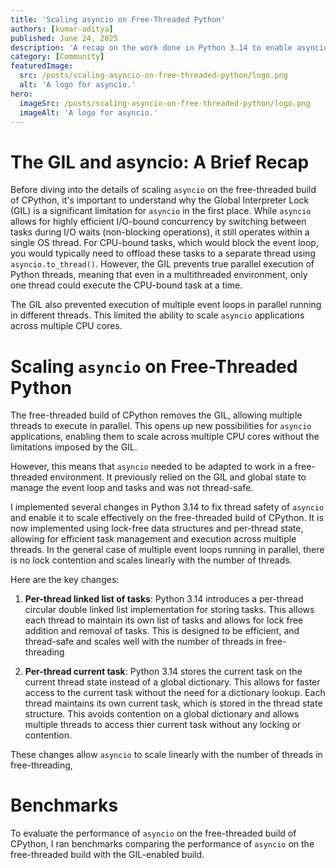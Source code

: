 ```yaml
---
title: 'Scaling asyncio on Free-Threaded Python'
authors: [kumar-aditya]
published: June 24, 2025
description: 'A recap on the work done in Python 3.14 to enable asyncio to scale on the free-threaded build of CPython.'
category: [Community]
featuredImage:
  src: /posts/scaling-asyncio-on-free-threaded-python/logo.png
  alt: 'A logo for asyncio.'
hero:
  imageSrc: /posts/scaling-asyncio-on-free-threaded-python/logo.png
  imageAlt: 'A logo for asyncio.'
---
```


# The GIL and asyncio: A Brief Recap

Before diving into the details of scaling `asyncio` on the free-threaded
build of CPython, it's important to understand why the Global Interpreter Lock (GIL)
is a significant limitation for `asyncio` in the first place.
While `asyncio` allows for highly efficient I/O-bound concurrency
by switching between tasks during I/O waits (non-blocking operations),
it still operates within a single OS thread. For CPU-bound tasks, which would block
the event loop, you would typically need to offload these tasks to a separate thread
using `asyncio.to_thread()`.
However, the GIL prevents true parallel execution of Python threads,
meaning that even in a multithreaded environment, only one thread could execute
the CPU-bound task at a time.

The GIL also prevented execution of multiple event loops in parallel running
in different threads. This limited the ability to scale `asyncio` applications
across multiple CPU cores.

# Scaling `asyncio` on Free-Threaded Python

The free-threaded build of CPython removes the GIL, allowing multiple threads
to execute in parallel. This opens up new possibilities for `asyncio` applications,
enabling them to scale across multiple CPU cores without the limitations imposed by the GIL.

However, this means that `asyncio` needed to be adapted to work in a
free-threaded environment. It previously relied on the GIL and global state
to manage the event loop and tasks and was not thread-safe.

I implemented several changes in Python 3.14 to fix thread safety of `asyncio`
and enable it to scale effectively on the free-threaded build of CPython.
It is now implemented using lock-free data structures and per-thread state,
allowing for efficient task management and execution across multiple threads.
In the general case of multiple event loops running in parallel, there
is no lock contention and scales linearly with the number of threads.

Here are the key changes:

1. **Per-thread linked list of tasks**:
   Python 3.14 introduces a per-thread circular double linked list implementation for storing tasks. This allows each thread to maintain its own list of tasks and allows for lock free addition and removal of tasks. This is designed to be efficient, and thread-safe and scales well with the number of threads in free-threading

2. **Per-thread current task**:
   Python 3.14 stores the current task on the current thread state instead of a global dictionary. This allows for faster access to the current task without the need for a dictionary lookup. Each thread maintains its own current task, which is stored in the thread state structure. This avoids contention on a global dictionary and allows multiple threads to
   access thier current task without any locking or contention.

These changes allow `asyncio` to scale linearly with the number of threads in free-threading,

# Benchmarks

To evaluate the performance of `asyncio` on the free-threaded build of CPython,
I ran benchmarks comparing the performance of `asyncio` on the free-threaded build
with the GIL-enabled build.
